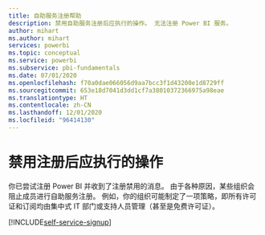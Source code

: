 ```yaml
---
title: 自助服务注册帮助
description: 禁用自助服务注册后应执行的操作。 无法注册 Power BI 服务。
author: mihart
ms.author: mihart
services: powerbi
ms.topic: conceptual
ms.service: powerbi
ms.subservice: pbi-fundamentals
ms.date: 07/01/2020
ms.openlocfilehash: f70a0dae066056d9aa7bcc3f1d43200e1d8729ff
ms.sourcegitcommit: 653e18d7041d3dd1cf7a38010372366975a98eae
ms.translationtype: HT
ms.contentlocale: zh-CN
ms.lasthandoff: 12/01/2020
ms.locfileid: "96414130"
---
```

# <a name="what-to-do-if-sign-up-is-disabled"></a>禁用注册后应执行的操作

你已尝试注册 Power BI 并收到了注册禁用的消息。 由于各种原因，某些组织会阻止成员进行自助服务注册。  例如，你的组织可能制定了一项策略，即所有许可证和订阅均由集中式 IT 部门或支持人员管理（甚至是免费许可证）。 

[!INCLUDE[self-service-signup](../includes/self-service-signup-help.md)]